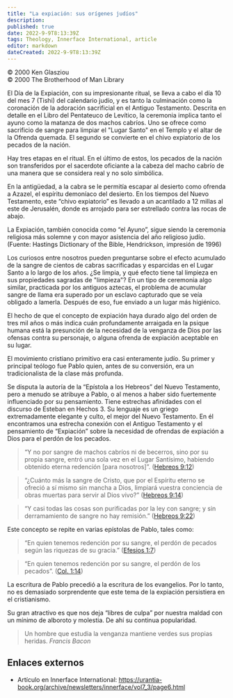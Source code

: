 ```yaml
---
title: "La expiación: sus orígenes judíos"
description: 
published: true
date: 2022-9-9T8:13:39Z
tags: Theology, Innerface International, article
editor: markdown
dateCreated: 2022-9-9T8:13:39Z
---
```


<p class="v-card v-sheet theme--light grey lighten-3 px-2">© 2000 Ken Glasziou<br>© 2000 The Brotherhood of Man Library</p>

El Día de la Expiación, con su impresionante ritual, se lleva a cabo el día 10 del mes 7 (Tishi) del calendario judío, y es tanto la culminación como la coronación de la adoración sacrificial en el Antiguo Testamento. Descrita en detalle en el Libro del Pentateuco de Levítico, la ceremonia implica tanto el ayuno como la matanza de dos machos cabríos. Uno se ofrece como sacrificio de sangre para limpiar el "Lugar Santo" en el Templo y el altar de la Ofrenda quemada. El segundo se convierte en el chivo expiatorio de los pecados de la nación.

Hay tres etapas en el ritual. En el último de estos, los pecados de la nación son transferidos por el sacerdote oficiante a la cabeza del macho cabrío de una manera que se considera real y no solo simbólica.

En la antigüedad, a la cabra se le permitía escapar al desierto como ofrenda a Azazel, el espíritu demoníaco del desierto. En los tiempos del Nuevo Testamento, este “chivo expiatorio” es llevado a un acantilado a 12 millas al este de Jerusalén, donde es arrojado para ser estrellado contra las rocas de abajo.

La Expiación, también conocida como “el Ayuno”, sigue siendo la ceremonia religiosa más solemne y con mayor asistencia del año religioso judío. (Fuente: Hastings Dictionary of the Bible, Hendrickson, impresión de 1996)

Los curiosos entre nosotros pueden preguntarse sobre el efecto acumulado de la sangre de cientos de cabras sacrificadas y esparcidas en el Lugar Santo a lo largo de los años. ¿Se limpia, y qué efecto tiene tal limpieza en sus propiedades sagradas de "limpieza"? En un tipo de ceremonia algo similar, practicada por los antiguos aztecas, el problema de acumular sangre de llama era superado por un esclavo capturado que se veía obligado a lamerla. Después de eso, fue enviado a un lugar más higiénico.

El hecho de que el concepto de expiación haya durado algo del orden de tres mil años o más indica cuán profundamente arraigada en la psique humana está la presunción de la necesidad de la venganza de Dios por las ofensas contra su personaje, o alguna ofrenda de expiación aceptable en su lugar.

El movimiento cristiano primitivo era casi enteramente judío. Su primer y principal teólogo fue Pablo quien, antes de su conversión, era un tradicionalista de la clase más profunda.

Se disputa la autoría de la “Epístola a los Hebreos” del Nuevo Testamento, pero a menudo se atribuye a Pablo, o al menos a haber sido fuertemente influenciado por su pensamiento. Tiene estrechas afinidades con el discurso de Esteban en Hechos 3. Su lenguaje es un griego extremadamente elegante y culto, el mejor del Nuevo Testamento. En él encontramos una estrecha conexión con el Antiguo Testamento y el pensamiento de “Expiación” sobre la necesidad de ofrendas de expiación a Dios para el perdón de los pecados.

> “Y no por sangre de machos cabríos ni de becerros, sino por su propia sangre, entró una sola vez en el Lugar Santísimo, habiendo obtenido eterna redención [para nosotros]”. ([Hebreos 9:12](/es/Bible/Hebrews/9#v12))

> “¿Cuánto más la sangre de Cristo, que por el Espíritu eterno se ofreció a sí mismo sin mancha a Dios, limpiará vuestra conciencia de obras muertas para servir al Dios vivo?” ([Hebreos 9:14](/es/Bible/Hebrews/9#v14))

> “Y casi todas las cosas son purificadas por la ley con sangre; y sin derramamiento de sangre no hay remisión.” ([Hebreos 9:22](/es/Bible/Hebrews/9#v22))

Este concepto se repite en varias epístolas de Pablo, tales como:

> “En quien tenemos redención por su sangre, el perdón de pecados según las riquezas de su gracia.” ([Efesios 1:7](/es/Bible/Ephesians/1#v7))

> “En quien tenemos redención por su sangre, el perdón de los pecados”. ([Col. 1:14](/es/Bible/Colossians/1#v14))

La escritura de Pablo precedió a la escritura de los evangelios. Por lo tanto, no es demasiado sorprendente que este tema de la expiación persistiera en el cristianismo.

Su gran atractivo es que nos deja “libres de culpa” por nuestra maldad con un mínimo de alboroto y molestia. De ahí su continua popularidad.

> Un hombre que estudia la venganza mantiene verdes sus propias heridas.
> _Francis Bacon_

## Enlaces externos

- Artículo en Innerface International: https://urantia-book.org/archive/newsletters/innerface/vol7_3/page6.html


